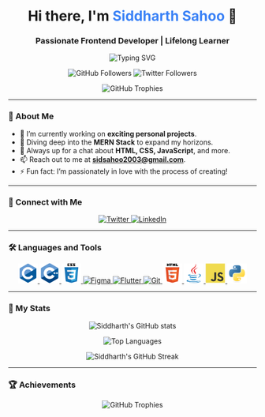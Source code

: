 <h1 align="center">Hi there, I'm <span style="color: #3b82f6;">Siddharth Sahoo</span> 👋</h1>
<h3 align="center">Passionate Frontend Developer | Lifelong Learner</h3>

<p align="center">
  <img src="https://readme-typing-svg.herokuapp.com?color=%2336BCF7&size=24&center=true&vCenter=true&lines=Building+beautiful+web+experiences;Lover+of+clean+and+elegant+code" alt="Typing SVG">
</p>

<p align="center">
  <img src="https://img.shields.io/github/followers/siddharthsahoo?label=Follow%20me&style=social" alt="GitHub Followers">
  <img src="https://img.shields.io/twitter/follow/Siddharth736364?label=Follow%20me&style=social" alt="Twitter Followers">
</p>

<p align="center">
  <img src="https://github-profile-trophy.vercel.app/?username=siddharthsahoo&theme=onestar&row=1&column=7" alt="GitHub Trophies">
</p>

---

### 🌟 About Me

- 🔭 I’m currently working on **exciting personal projects**.
- 🌱 Diving deep into the **MERN Stack** to expand my horizons.
- 💬 Always up for a chat about **HTML, CSS, JavaScript**, and more.
- 📫 Reach out to me at **sidsahoo2003@gmail.com**.
- ⚡ Fun fact: I’m passionately in love with the process of creating!

---

### 🔗 Connect with Me

<p align="center">
  <a href="https://twitter.com/Siddharth736364" target="_blank">
    <img src="https://img.shields.io/badge/Twitter-1DA1F2?style=for-the-badge&logo=twitter&logoColor=white" alt="Twitter">
  </a>
  <a href="https://www.linkedin.com/in/siddharth-sahoo-527b601ba/" target="_blank">
    <img src="https://img.shields.io/badge/LinkedIn-0077B5?style=for-the-badge&logo=linkedin&logoColor=white" alt="LinkedIn">
  </a>
  <!--
  <a href="https://www.linkedin.com/in/siddharth-sahoo-527b601ba/" target="_blank">
    <img src="https://img.shields.io/badge/LinkedIn-0077B5?style=for-the-badge&logo=linkedin&logoColor=white" alt="LinkedIn">
  </a>
  -->
</p>

---

### 🛠 Languages and Tools

<p align="center">
  <a href="https://www.cprogramming.com/" target="_blank" rel="noreferrer">
    <img src="https://raw.githubusercontent.com/devicons/devicon/master/icons/c/c-original.svg" alt="C" width="40" height="40"/>
  </a>
  <a href="https://www.w3schools.com/cpp/" target="_blank" rel="noreferrer">
    <img src="https://raw.githubusercontent.com/devicons/devicon/master/icons/cplusplus/cplusplus-original.svg" alt="C++" width="40" height="40"/>
  </a>
  <a href="https://www.w3schools.com/css/" target="_blank" rel="noreferrer">
    <img src="https://raw.githubusercontent.com/devicons/devicon/master/icons/css3/css3-original-wordmark.svg" alt="CSS3" width="40" height="40"/>
  </a>
  <a href="https://www.figma.com/" target="_blank" rel="noreferrer">
    <img src="https://www.vectorlogo.zone/logos/figma/figma-icon.svg" alt="Figma" width="40" height="40"/>
  </a>
  <a href="https://flutter.dev" target="_blank" rel="noreferrer">
    <img src="https://www.vectorlogo.zone/logos/flutterio/flutterio-icon.svg" alt="Flutter" width="40" height="40"/>
  </a>
  <a href="https://git-scm.com/" target="_blank" rel="noreferrer">
    <img src="https://www.vectorlogo.zone/logos/git-scm/git-scm-icon.svg" alt="Git" width="40" height="40"/>
  </a>
  <a href="https://www.w3.org/html/" target="_blank" rel="noreferrer">
    <img src="https://raw.githubusercontent.com/devicons/devicon/master/icons/html5/html5-original-wordmark.svg" alt="HTML5" width="40" height="40"/>
  </a>
  <a href="https://www.java.com" target="_blank" rel="noreferrer">
    <img src="https://raw.githubusercontent.com/devicons/devicon/master/icons/java/java-original.svg" alt="Java" width="40" height="40"/>
  </a>
  <a href="https://developer.mozilla.org/en-US/docs/Web/JavaScript" target="_blank" rel="noreferrer">
    <img src="https://raw.githubusercontent.com/devicons/devicon/master/icons/javascript/javascript-original.svg" alt="JavaScript" width="40" height="40"/>
  </a>
  <a href="https://www.python.org" target="_blank" rel="noreferrer">
    <img src="https://raw.githubusercontent.com/devicons/devicon/master/icons/python/python-original.svg" alt="Python" width="40" height="40"/>
  </a>
</p>

---

### 🚀 My Stats

<p align="center">
  <img src="https://github-readme-stats.vercel.app/api?username=siddharthsahoo&show_icons=true&theme=radical" alt="Siddharth's GitHub stats">
</p>
<p align="center">
  <img src="https://github-readme-stats.vercel.app/api/top-langs/?username=siddharthsahoo&layout=compact&theme=radical" alt="Top Languages">
</p>

<p align="center">
  <img src="https://github-readme-streak-stats.herokuapp.com/?user=siddharthsahoo&theme=radical" alt="Siddharth's GitHub Streak">
</p>

---

### 🏆 Achievements

<p align="center">
  <img src="https://github-profile-trophy.vercel.app/?username=siddharthsahoo&theme=radical&no-frame=true&column=7" alt="GitHub Trophies">
</p>
